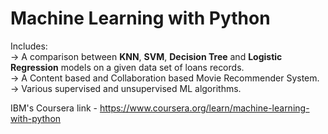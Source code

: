 # Machine Learning with Python

Includes:  
-> A comparison between **KNN**, **SVM**, **Decision Tree** and **Logistic Regression** models on a given data set of loans records.  
-> A Content based and Collaboration based Movie Recommender System.  
-> Various supervised and unsupervised ML algorithms.  

IBM's Coursera link - https://www.coursera.org/learn/machine-learning-with-python  
  
